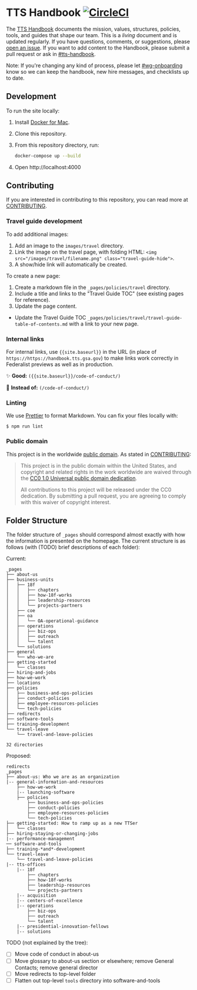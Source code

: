# TTS Handbook [![CircleCI](https://circleci.com/gh/18F/handbook.svg?style=svg)](https://circleci.com/gh/18F/handbook)

The [TTS Handbook](https://handbook.tts.gsa.gov) documents the mission, values, structures, policies, tools, and guides that shape our team. This is a _living_ document and is updated regularly. If you have questions, comments, or suggestions, please
[open an issue](https://github.com/18F/handbook/issues). If you want to add content to the Handbook, please submit a pull request or ask in [#tts-handbook](https://gsa-tts.slack.com/messages/tts-handbook).

Note: If you're changing any kind of process, please let [#wg-onboarding](https://gsa-tts.slack.com/messages/wg-onboarding) know so we can keep the handbook, new hire messages, and checklists up to date.

## Development

To run the site locally:

1. Install [Docker for Mac](https://hub.docker.com/editions/community/docker-ce-desktop-mac).
1. Clone this repository.
1. From this repository directory, run:

   ```sh
   docker-compose up --build
   ```

1. Open http://localhost:4000

## Contributing

If you are interested in contributing to this repository, you can read more at [CONTRIBUTING](CONTRIBUTING.md).

### Travel guide development

To add additional images:

1. Add an image to the `images/travel` directory.
2. Link the image on the travel page, with folding HTML: `<img src="/images/travel/filename.png" class="travel-guide-hide">`.
3. A show/hide link will automatically be created.

To create a new page:

1. Create a markdown file in the `_pages/policies/travel` directory.
1. Include a title and links to the "Travel Guide TOC" (see existing pages for reference).
1. Update the page content.

- Update the Travel Guide TOC `_pages/policies/travel/travel-guide-table-of-contents.md` with a link to your new page.

### Internal links

For internal links, use `{{site.baseurl}}` in the URL (in place of `https://https://handbook.tts.gsa.gov`) to make links work correctly in Federalist previews as well as in production.

:sparkles: **Good:** `({{site.baseurl}}/code-of-conduct/)`

:no_entry_sign: **Instead of:** `(/code-of-conduct/)`

### Linting

We use [Prettier](https://prettier.io/) to format Markdown. You can fix your files locally with:

    $ npm run lint

### Public domain

This project is in the worldwide [public domain](LICENSE.md). As stated in [CONTRIBUTING](https://handbook.tts.gsa.gov/contributing/):

> This project is in the public domain within the United States, and copyright and related rights in the work worldwide are waived through the [CC0 1.0 Universal public domain dedication](https://creativecommons.org/publicdomain/zero/1.0/).
>
> All contributions to this project will be released under the CC0 dedication. By submitting a pull request, you are agreeing to comply with this waiver of copyright interest.

## Folder Structure

The folder structure of `_pages` should correspond almost exactly with how
the information is presented on the homepage. The current structure is as
follows (with (TODO) brief descriptions of each folder):

Current:

```
_pages
├── about-us
├── business-units
│   ├── 18f
│   │   ├── chapters
│   │   ├── how-18f-works
│   │   ├── leadership-resources
│   │   └── projects-partners
│   ├── coe
│   ├── oa
│   │   └── OA-operational-guidance
│   ├── operations
│   │   ├── biz-ops
│   │   ├── outreach
│   │   └── talent
│   └── solutions
├── general
│   └── who-we-are
├── getting-started
│   └── classes
├── hiring-and-jobs
├── how-we-work
├── locations
├── policies
│   ├── business-and-ops-policies
│   ├── conduct-policies
│   ├── employee-resources-policies
│   └── tech-policies
├── redirects
├── software-tools
├── training-development
└── travel-leave
    └── travel-and-leave-policies

32 directories
```

Proposed:

```
redirects
_pages
├── about-us: Who we are as an organization
|-- general-information-and-resources
    ├── how-we-work
    |-- launching-software
    ├── policies
        ├── business-and-ops-policies
        ├── conduct-policies
        ├── employee-resources-policies
        └── tech-policies
├── getting-started: How to ramp up as a new TTSer
│   └── classes
├── hiring-staying-or-changing-jobs
|-- performance-management
── software-and-tools
├── training-*and*-development
└── travel-leave
    └── travel-and-leave-policies
|-- tts-offices
    |-- 18f
        ├── chapters
        ├── how-18f-works
        ├── leadership-resources
        └── projects-partners
    |-- acquisition
    |-- centers-of-excellence
    |-- operations
        ├── biz-ops
        ├── outreach
        └── talent
    |-- presidential-innovation-fellows
    |-- solutions
```

TODO (not explained by the tree):
- [ ] Move code of conduct in about-us
- [ ] Move glossary to about-us section or elsewhere; remove General Contacts;
  remove general director
- [ ] Move redirects to top-level folder
- [ ] Flatten out top-level `tools` directory into software-and-tools
